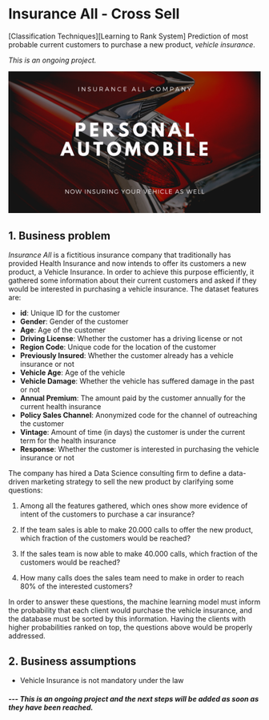 # Insurance All - Cross Sell
[Classification Techniques][Learning to Rank System] Prediction of most probable current customers to purchase a new product, _vehicle insurance_.

<i>This is an ongoing project.</i>

![PA004](https://github.com/fabianaba/Insurance_Cross_Sell/blob/master/pa004.png)

## 1. Business problem

<i>Insurance All</i> is a fictitious insurance company that traditionally has provided Health Insurance and now intends to offer its customers a new product, a Vehicle Insurance. In order to achieve this purpose efficiently, it gathered some information about their current customers and asked if they would be interested in purchasing a vehicle insurance. The dataset features are:

* __id__: Unique ID for the customer
* __Gender__: Gender of the customer
* __Age__: Age of the customer
* __Driving License__: Whether the customer has a driving license or not
* __Region Code__: Unique code for the location of the customer
* __Previously Insured__: Whether the customer already has a vehicle insurance or not
* __Vehicle Age__: Age of the vehicle
* __Vehicle Damage__: Whether the vehicle has suffered damage in the past or not
* __Annual Premium__: The amount paid by the customer annually for the current health insurance
* __Policy Sales Channel__: Anonymized code for the channel of outreaching the customer
* __Vintage__: Amount of time (in days) the customer is under the current term for the health insurance
* __Response__: Whether the customer is interested in purchasing the vehicle insurance or not

The company has hired a Data Science consulting firm to define a data-driven marketing strategy to sell the new product by clarifying some questions:

1. Among all the features gathered, which ones show more evidence of intent of the customers to purchase a car insurance?

2. If the team sales is able to make 20.000 calls to offer the new product, which fraction of the customers would be reached?

3. If the sales team is now able to make 40.000 calls, which fraction of the customers would be reached?

4. How many calls does the sales team need to make in order to reach 80\% of the interested customers?

In order to answer these questions, the machine learning model must inform the probability that each client would purchase the vehicle insurance, and the database must be sorted by this information. Having the clients with higher probabilities ranked on top, the questions above would be properly addressed.

## 2. Business assumptions

* Vehicle Insurance is not mandatory under the law




#### <i>  --- This is an ongoing project and the next steps will be added as soon as they have been reached.</i>
